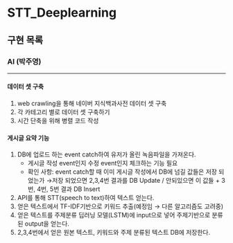 # STT_Deeplearning

## **구현 목록**
### **AI (박주영)**
----
#### **데이터 셋 구축**
1. web crawling을 통해 네이버 지식백과사전 데이터 셋 구축
2. 각 카테고리 별로 데이터 셋 구축하기 
3. 시간 단축을 위해 병렬 코드 작성

#### **게시글 요약 기능**

1. DB에 업로드 하는 event catch하여 유저가 올린 녹음파일을 가져온다.
    - 게시글 작성 event인지 수정 event인지 체크하는 기능 필요
    - 확인 사항: event catch할 때 이미 게시글 작성에서 DB에 넘길 값들은 저장 되었는가 →저장 되었으면 2,3,4번 결과를 DB Update / 안되있으면 이 값들 + 3번, 4번, 5번 결과 DB Insert
2. API를 통해 STT(speech to text)하여 텍스트 얻는다.
3. 얻은 텍스트에서 TF-IDF기반으로 키워드 추출(예정임 → 다른 알고리즘도 고려중)
4. 얻은 텍스트를 주제분류 딥러닝 모델(LSTM)에 input으로 넣어 주제기반으로 분류된 output을 얻는다.
5. 2,3,4번에서 얻은 원본 텍스트, 키워드와 주제 분류된 텍스트 DB에 저장한다.